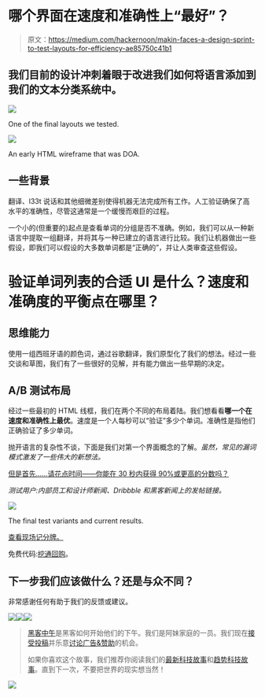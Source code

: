 # 哪个界面在速度和准确性上“最好”？

> 原文：<https://medium.com/hackernoon/makin-faces-a-design-sprint-to-test-layouts-for-efficiency-ae85750c41b1>

## 我们目前的设计冲刺着眼于改进我们如何将语言添加到我们的文本分类系统中。

![](img/eed280fef59198d4b8bbf84d0cca5e71.png)

One of the final layouts we tested.

![](img/d6a258a1e1aa354f9499c7cc86c64c17.png)

An early HTML wireframe that was DOA.

## 一些背景

翻译、l33t 说话和其他细微差别使得机器无法完成所有工作。人工验证确保了高水平的准确性，尽管这通常是一个缓慢而艰巨的过程。

一个小的(但重要的)起点是查看单词的分组是否不准确。例如，我们可以从一种新语言中提取一组翻译，并将其与一种已建立的语言进行比较。我们让机器做出一些假设，即我们可以假设的大多数单词都是“正确的”，并让人类审查这些假设。

# 验证单词列表的合适 UI 是什么？速度和准确度的平衡点在哪里？

## 思维能力

使用一组西班牙语的颜色词，通过谷歌翻译，我们原型化了我们的想法。经过一些交谈和草图，我们有了一些很好的见解，并有能力做出一些早期的决定。

## A/B 测试布局

经过一些最初的 HTML 线框，我们在两个不同的布局着陆。我们想看看**哪一个在速度和准确性上最优**。速度是一个人每秒可以“验证”多少个单词。准确性是指他们正确验证了多少单词。

抛开语言的复杂性不谈，下面是我们对第一个界面概念的了解。*虽然，常见的漏词模式激发了一些伟大的新想法。*

[但是首先……请花点时间——你能在 30 秒内获得 90%或更高的分数吗？](https://jessekorzan.github.io/qUizList/)

*测试用户:内部员工和设计师新闻、Dribbble 和黑客新闻上的发帖链接。*

![](img/297722e8f9196693647086ecc246b029.png)

The final test variants and current results.

[查看现场记分牌。](https://jessekorzan.github.io/qUizList/scoreboard/)

免费代码:[挖通回购](https://github.com/jessekorzan/qUizList)。

## 下一步我们应该做什么？还是与众不同？

非常感谢任何有助于我们的反馈或建议。

[![](img/50ef4044ecd4e250b5d50f368b775d38.png)](http://bit.ly/HackernoonFB)[![](img/979d9a46439d5aebbdcdca574e21dc81.png)](https://goo.gl/k7XYbx)[![](img/2930ba6bd2c12218fdbbf7e02c8746ff.png)](https://goo.gl/4ofytp)

> [黑客中午](http://bit.ly/Hackernoon)是黑客如何开始他们的下午。我们是阿妹家庭的一员。我们现在[接受投稿](http://bit.ly/hackernoonsubmission)并乐意[讨论广告&赞助](mailto:partners@amipublications.com)的机会。
> 
> 如果你喜欢这个故事，我们推荐你阅读我们的[最新科技故事](http://bit.ly/hackernoonlatestt)和[趋势科技故事](https://hackernoon.com/trending)。直到下一次，不要把世界的现实想当然！

![](img/be0ca55ba73a573dce11effb2ee80d56.png)